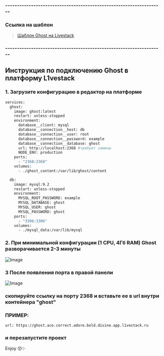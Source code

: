### -------------------------------------------------------------------
### Ссылка на шаблон
> [Шаблон Ghost на Livestack](https://console.l1vestack.ru/template/ghost)

### -------------------------------------------------------------------

## Инструкция по подключению Ghost в платформу L1vestack

### 1. Загрузите конфигурацию  в редактор на платформе 

```bash
services:
  ghost:
    image: ghost:latest
    restart: unless-stopped
    environment:
      database__client: mysql
      database__connection__host: db
      database__connection__user: root
      database__connection__password: example
      database__connection__database: ghost
      url: http://localhost:2368 #требует замены
      NODE_ENV: production
    ports:
      - "2368:2368"
    volumes:
      - ./ghost_content:/var/lib/ghost/content

  db:
    image: mysql:9.2
    restart: unless-stopped
    environment:
      MYSQL_ROOT_PASSWORD: example
      MYSQL_DATABASE: ghost
      MYSQL_USER: ghost
      MYSQL_PASSWORD: ghost
    ports:
      - "3306:3306"
    volumes:
      - ./mysql_data:/var/lib/mysql
```

### 2. При минимальной конфигурации (1 CPU, 4Гб RAM) Ghost разворачивается 2-3 минуты

![Image](https://github.com/user-attachments/assets/9ba0e3db-da5a-4ea3-a655-6b9ea7aa1544)


### 3 После появления порта в правой панели 
![Image](https://github.com/user-attachments/assets/f7d10cbf-3769-46eb-a007-7b22fad18bdb)
### скопируйте ссылку на порту 2368 и вставьте ее в url внутри контейнера  "ghost"
### ПРИМЕР:
```
url: https://ghost.ace.correct.adore.bold.divine.app.l1vestack.ru
```
### и перезапустите проект 

Enjoy 😚✨